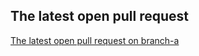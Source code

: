 ## The latest open pull request 

[The latest open pull request on branch-a](https://github.com/HamzaAhmad97/pythonic-garage-band/pull/1)
